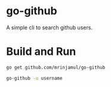 # go-github

A simple cli to search github users.

# Build and Run

```sh
go get github.com/mrinjamul/go-github

go-github -u username
```

